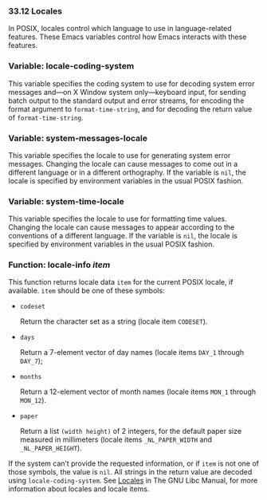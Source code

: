 

### 33.12 Locales

In POSIX, locales control which language to use in language-related features. These Emacs variables control how Emacs interacts with these features.

### Variable: **locale-coding-system**

This variable specifies the coding system to use for decoding system error messages and—on X Window system only—keyboard input, for sending batch output to the standard output and error streams, for encoding the format argument to `format-time-string`, and for decoding the return value of `format-time-string`.

### Variable: **system-messages-locale**

This variable specifies the locale to use for generating system error messages. Changing the locale can cause messages to come out in a different language or in a different orthography. If the variable is `nil`, the locale is specified by environment variables in the usual POSIX fashion.

### Variable: **system-time-locale**

This variable specifies the locale to use for formatting time values. Changing the locale can cause messages to appear according to the conventions of a different language. If the variable is `nil`, the locale is specified by environment variables in the usual POSIX fashion.

### Function: **locale-info** *item*

This function returns locale data `item` for the current POSIX locale, if available. `item` should be one of these symbols:

*   `codeset`

    Return the character set as a string (locale item `CODESET`).

*   `days`

    Return a 7-element vector of day names (locale items `DAY_1` through `DAY_7`);

*   `months`

    Return a 12-element vector of month names (locale items `MON_1` through `MON_12`).

*   `paper`

    Return a list `(width height)` of 2 integers, for the default paper size measured in millimeters (locale items `_NL_PAPER_WIDTH` and `_NL_PAPER_HEIGHT`).

If the system can’t provide the requested information, or if `item` is not one of those symbols, the value is `nil`. All strings in the return value are decoded using `locale-coding-system`. See [Locales](https://www.gnu.org/software/libc/manual/html_node/Locales.html#Locales) in The GNU Libc Manual, for more information about locales and locale items.
